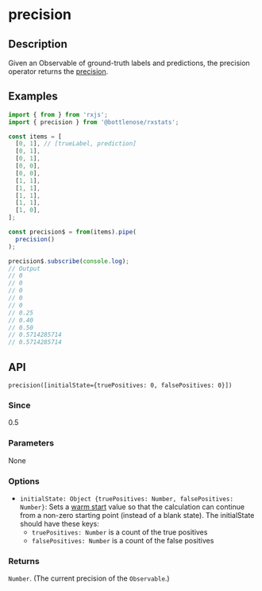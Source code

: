 # precision

## Description

Given an Observable of ground-truth labels and predictions, the precision operator returns the [precision](https://en.wikipedia.org/wiki/Precision_and_recall).

## Examples

```javascript
import { from } from 'rxjs';
import { precision } from '@bottlenose/rxstats';

const items = [
  [0, 1], // [trueLabel, prediction]
  [0, 1],
  [0, 1],
  [0, 0],
  [0, 0],
  [1, 1],
  [1, 1],
  [1, 1],
  [1, 1],
  [1, 0],
];

const precision$ = from(items).pipe(
  precision()
);

precision$.subscribe(console.log);
// Output
// 0
// 0
// 0
// 0
// 0
// 0.25
// 0.40
// 0.50
// 0.5714285714
// 0.5714285714
```

## API
```
precision([initialState={truePositives: 0, falsePositives: 0}])
```

### Since
0.5

### Parameters
None

### Options
* `initialState: Object {truePositives: Number, falsePositives: Number}`: Sets a [warm start](https://app.gitbook.com/@brianbuccaneer/s/rxjs-stats/guides/warmstarts) value so that the calculation can continue from a non-zero starting point (instead of a blank state). The initialState should have these keys:
  * `truePositives: Number` is a count of the true positives
  * `falsePositives: Number` is a count of the false positives

### Returns
`Number`. (The current precision of the `Observable`.)
